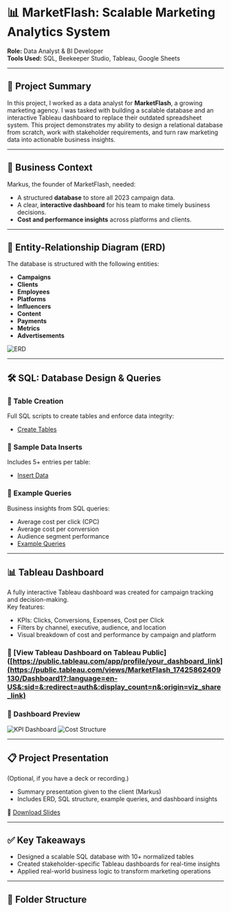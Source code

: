 # 📊 MarketFlash: Scalable Marketing Analytics System

**Role:** Data Analyst & BI Developer  
**Tools Used:** SQL, Beekeeper Studio, Tableau, Google Sheets  

---

## 🧠 Project Summary

In this project, I worked as a data analyst for **MarketFlash**, a growing marketing agency. I was tasked with building a scalable database and an interactive Tableau dashboard to replace their outdated spreadsheet system. This project demonstrates my ability to design a relational database from scratch, work with stakeholder requirements, and turn raw marketing data into actionable business insights.

---

## 🎯 Business Context

Markus, the founder of MarketFlash, needed:
- A structured **database** to store all 2023 campaign data.
- A clear, **interactive dashboard** for his team to make timely business decisions.
- **Cost and performance insights** across platforms and clients.

---

## 📐 Entity-Relationship Diagram (ERD)

The database is structured with the following entities:
- **Campaigns**
- **Clients**
- **Employees**
- **Platforms**
- **Influencers**
- **Content**
- **Payments**
- **Metrics**
- **Advertisements**

![ERD](erd/marketflash_erd.png)

---

## 🛠️ SQL: Database Design & Queries

### 📂 Table Creation
Full SQL scripts to create tables and enforce data integrity:
- [Create Tables](sql/create_tables.sql)

### 📂 Sample Data Inserts
Includes 5+ entries per table:
- [Insert Data](sql/insert_data.sql)

### 📂 Example Queries
Business insights from SQL queries:
- Average cost per click (CPC)
- Average cost per conversion
- Audience segment performance
- [Example Queries](sql/example_queries.sql)

---

## 📊 Tableau Dashboard

A fully interactive Tableau dashboard was created for campaign tracking and decision-making.  
Key features:
- KPIs: Clicks, Conversions, Expenses, Cost per Click
- Filters by channel, executive, audience, and location
- Visual breakdown of cost and performance by campaign and platform

### 🔗 [View Tableau Dashboard on Tableau Public]([https://public.tableau.com/app/profile/your_dashboard_link](https://public.tableau.com/views/MarketFlash_17425862409130/Dashboard1?:language=en-US&:sid=&:redirect=auth&:display_count=n&:origin=viz_share_link)

### 📸 Dashboard Preview
![KPI Dashboard](dashboard/tableau_screenshots/kpi_dashboard.png)
![Cost Structure](dashboard/tableau_screenshots/cost_structure.png)

---

## 📋 Project Presentation

(Optional, if you have a deck or recording.)

- Summary presentation given to the client (Markus)
- Includes ERD, SQL structure, example queries, and dashboard insights

📄 [Download Slides](presentation/marketflash_presentation.pdf)

---

## ✅ Key Takeaways

- Designed a scalable SQL database with 10+ normalized tables
- Created stakeholder-specific Tableau dashboards for real-time insights
- Applied real-world business logic to transform marketing operations

---

## 📁 Folder Structure
